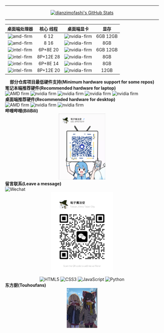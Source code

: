****
<div align="center">
  <a href="https://github.com/dianzimofashi">
    <img src="https://github-readme-stats.zohan.tech/api?username=dianzimofashi&show_icons=true&hide=contribs,prs&include_all_commits=true&bg_color=30,fcb590,e46454&title_color=fff&text_color=fff&icon_color=fff" alt="dianzimofashi's GitHub Stats" />
  </a>
</div>

****


<div>

|桌面端处理器|核心 线程|桌面端显卡|显存|
|:-----:|:-----:|:-------:|:-------:|
|<img src="https://img.shields.io/badge/AMD-Ryzen 5 9600X-ED1C24.svg?logo=amd&logoColor=white" alt="amd-firm">|6 12|<img src="https://img.shields.io/badge/NVIDIA-RTX 2060-76B900.svg?logo=nvidia&logoColor=green" alt="nvidia-firm">|6GB 12GB|
|<img src="https://img.shields.io/badge/AMD-Ryzen 7 9700X-ED1C24.svg?logo=amd&logoColor=white" alt="amd-firm">|8 16|<img src="https://img.shields.io/badge/NVIDIA-RTX 2070-76B900.svg?logo=nvidia&logoColor=green" alt="nvidia-firm">|8GB|
|<img src="https://img.shields.io/badge/intel-Core i5 14600K-0071C5.svg?logo=intel&logoColor=white" alt="intel-firm">|6P+8E 20|<img src="https://img.shields.io/badge/NVIDIA-RTX 3060-76B900.svg?logo=nvidia&logoColor=green" alt="nvidia-firm">|6GB 12GB|
|<img src="https://img.shields.io/badge/intel-Core i7 14700K-0071C5.svg?logo=intel&logoColor=white" alt="intel-firm">|8P+12E 28|<img src="https://img.shields.io/badge/NVIDIA-RTX 3070-76B900.svg?logo=nvidia&logoColor=green" alt="nvidia-firm">|8GB|
|<img src="https://img.shields.io/badge/intel-Core Ultra 5 245K-0071C5.svg?logo=intel&logoColor=white" alt="intel-firm">|6P+8E 14|<img src="https://img.shields.io/badge/NVIDIA-RTX 4060-76B900.svg?logo=nvidia&logoColor=green" alt="nvidia-firm">|8GB|
|<img src="https://img.shields.io/badge/intel-Core Ultra 7 265K-0071C5.svg?logo=intel&logoColor=white" alt="intel-firm">|8P+12E 20|<img src="https://img.shields.io/badge/NVIDIA-RTX 4070-76B900.svg?logo=nvidia&logoColor=green" alt="nvidia-firm">|12GB|

</div>








<div align="center">
	<b>部分仓库项目最低硬件支持(Minimum hardware support for some repos)</b>
</div>





<div align="left">
	<div>
		<div>
	     		<b>笔记本端推荐硬件(Recommended hardware for laptop)</b>
		</div>
		<img src="https://img.shields.io/badge/AMD-Ryzen 7 5800H-ED1C24.svg?logo=amd&logoColor=red" alt="AMD firm">
		<img src="https://img.shields.io/badge/NVIDIA-RTX3050Laptop-76B900.svg?logo=nvidia&logoColor=green" alt="nvidia firm">
		<img src="https://img.shields.io/badge/NVIDIA-RTX3060Laptop-76B900.svg?logo=nvidia&logoColor=green" alt="nvidia firm">
		<img src="https://img.shields.io/badge/NVIDIA-RTX4060Laptop-76B900.svg?logo=nvidia&logoColor=green" alt="nvidia firm">
		<img src="https://img.shields.io/badge/NVIDIA-RTX4070Laptop-76B900.svg?logo=nvidia&logoColor=green" alt="nvidia firm">
	</div>
	<div>
		<div>
 	    		<b>桌面端推荐硬件(Recommended hardware for desktop)</b>
		</div>
		<img src="https://img.shields.io/badge/AMD-Ryzen 7 9700X-ED1C24.svg?logo=amd&logoColor=red" alt="AMD firm">
 		<img src="https://img.shields.io/badge/NVIDIA-TITAN V-76B900.svg?logo=nvidia&logoColor=green" alt="nvidia firm">
   		<img src="https://img.shields.io/badge/NVIDIA-RTX3060-76B900.svg?logo=nvidia&logoColor=green" alt="nvidia firm">	
	</div>
	
</div>



<div>
	<div>
 		<b>哔哩哔哩(BiliBili)</b>
	</div>
	<div align="center">
 		<img src="https://github.com/dianzimofashi/dianzimofashi/blob/main/resx/Bilibili_channel.png" width=30% alt="Bilibili_channnl.png">
	</div>
</div>







<div>
	<div>
		<b>留言联系(Leave a message)</b>
	</div>
	<img src="https://img.shields.io/badge/Wechat-7BB32E?logo=wechat&logoColor=white" alt="Wechat">
	<div align="center">
		<img src="https://github.com/dianzimofashi/dianzimofashi/blob/main/resx/WeChat_leave_a_message.png" width=40% alt="WeChat_leave_a_message.png">
	</div> 
</div>


<div align="center">
  <img src="https://img.shields.io/badge/HTML5-E34F26.svg?logo=html5&logoColor=white" alt="HTML5">
  <img src="https://img.shields.io/badge/CSS3-1572B6.svg?logo=css3&logoColor=white" alt="CSS3">
  <img src="https://img.shields.io/badge/JavaScript-323330.svg?logo=javascript&logoColor=F7DF1E" alt="JavaScript">
  <img src="https://img.shields.io/badge/Python-14354C.svg?logo=python&logoColor=blue" alt="Python">
</div>





<div>
	<div>
 		<b>东方厨(Touhoufans)</b>	
	</div>
 	<div align="center">
		<img src="https://github.com/dianzimofashi/dianzimofashi/blob/main/resx/Touhou.jpg" width=20% alt="WeChat_leave_a_message.png">
	</div> 	
</div>
